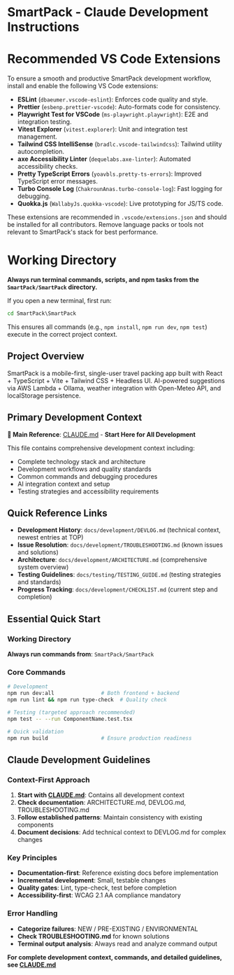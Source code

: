 # SmartPack - Claude Development Instructions

# Recommended VS Code Extensions

To ensure a smooth and productive SmartPack development workflow, install and enable the following VS Code extensions:

- **ESLint** (`dbaeumer.vscode-eslint`): Enforces code quality and style.
- **Prettier** (`esbenp.prettier-vscode`): Auto-formats code for consistency.
- **Playwright Test for VSCode** (`ms-playwright.playwright`): E2E and integration testing.
- **Vitest Explorer** (`vitest.explorer`): Unit and integration test management.
- **Tailwind CSS IntelliSense** (`bradlc.vscode-tailwindcss`): Tailwind utility autocompletion.
- **axe Accessibility Linter** (`dequelabs.axe-linter`): Automated accessibility checks.
- **Pretty TypeScript Errors** (`yoavbls.pretty-ts-errors`): Improved TypeScript error messages.
- **Turbo Console Log** (`ChakrounAnas.turbo-console-log`): Fast logging for debugging.
- **Quokka.js** (`WallabyJs.quokka-vscode`): Live prototyping for JS/TS code.

These extensions are recommended in `.vscode/extensions.json` and should be installed for all contributors. Remove language packs or tools not relevant to SmartPack's stack for best performance.

# Working Directory

**Always run terminal commands, scripts, and npm tasks from the `SmartPack/SmartPack` directory.**

If you open a new terminal, first run:

```cmd
cd SmartPack\SmartPack
```

This ensures all commands (e.g., `npm install`, `npm run dev`, `npm test`) execute in the correct project context.

## Project Overview

SmartPack is a mobile-first, single-user travel packing app built with React + TypeScript + Vite + Tailwind CSS + Headless UI. AI-powered suggestions via AWS Lambda + Ollama, weather integration with Open-Meteo API, and localStorage persistence.

## Primary Development Context

**🎯 Main Reference**: [CLAUDE.md](../SmartPack/CLAUDE.md) - **Start Here for All Development**

This file contains comprehensive development context including:
- Complete technology stack and architecture
- Development workflows and quality standards  
- Common commands and debugging procedures
- AI integration context and setup
- Testing strategies and accessibility requirements

## Quick Reference Links

- **Development History**: `docs/development/DEVLOG.md` (technical context, newest entries at TOP)
- **Issue Resolution**: `docs/development/TROUBLESHOOTING.md` (known issues and solutions)
- **Architecture**: `docs/development/ARCHITECTURE.md` (comprehensive system overview)
- **Testing Guidelines**: `docs/testing/TESTING_GUIDE.md` (testing strategies and standards)
- **Progress Tracking**: `docs/development/CHECKLIST.md` (current step and completion)

## Essential Quick Start

### Working Directory
**Always run commands from**: `SmartPack/SmartPack`

### Core Commands
```bash
# Development
npm run dev:all               # Both frontend + backend
npm run lint && npm run type-check  # Quality check

# Testing (targeted approach recommended)
npm test -- --run ComponentName.test.tsx

# Quick validation
npm run build                 # Ensure production readiness
```

## Claude Development Guidelines

### Context-First Approach
1. **Start with [CLAUDE.md](../SmartPack/CLAUDE.md)**: Contains all development context
2. **Check documentation**: ARCHITECTURE.md, DEVLOG.md, TROUBLESHOOTING.md
3. **Follow established patterns**: Maintain consistency with existing components
4. **Document decisions**: Add technical context to DEVLOG.md for complex changes

### Key Principles
- **Documentation-first**: Reference existing docs before implementation
- **Incremental development**: Small, testable changes
- **Quality gates**: Lint, type-check, test before completion
- **Accessibility-first**: WCAG 2.1 AA compliance mandatory

### Error Handling
- **Categorize failures**: NEW / PRE-EXISTING / ENVIRONMENTAL
- **Check TROUBLESHOOTING.md** for known solutions
- **Terminal output analysis**: Always read and analyze command output

**For complete development context, commands, and detailed guidelines, see [CLAUDE.md](../SmartPack/CLAUDE.md)**